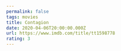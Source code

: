 ```yaml
---
permalink: false
tags: movies
title: Contagion
date: 2020-04-06T20:00:00.000Z
url: https://www.imdb.com/title/tt1598778
rating: 3
---
```

